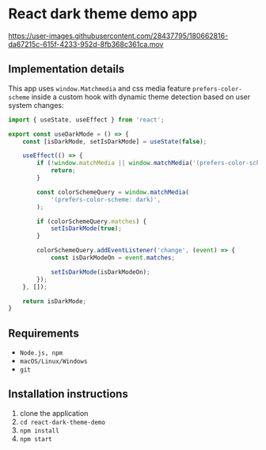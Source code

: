 # React dark theme demo app

<https://user-images.githubusercontent.com/28437795/180662816-da67215c-615f-4233-952d-8fb368c361ca.mov>

## Implementation details

This app uses `window.Matchmedia` and css media feature `prefers-color-scheme` inside a custom hook with dynamic theme detection based on user system changes:

```javascript
import { useState, useEffect } from 'react';

export const useDarkMode = () => {
    const [isDarkMode, setIsDarkMode] = useState(false);

    useEffect(() => {
        if (!window.matchMedia || window.matchMedia('(prefers-color-scheme)').media === 'not all') {
            return;
        }

        const colorSchemeQuery = window.matchMedia(
            '(prefers-color-scheme: dark)',
        );

        if (colorSchemeQuery.matches) {
            setIsDarkMode(true);
        }

        colorSchemeQuery.addEventListener('change', (event) => {
            const isDarkModeOn = event.matches;

            setIsDarkMode(isDarkModeOn);
        });
    }, []);

    return isDarkMode;
}
```

## Requirements

- `Node.js, npm`
- `macOS/Linux/Windows`
- `git`

## Installation instructions

1. clone the application
2. `cd react-dark-theme-demo`
3. `npm install`
4. `npm start`
